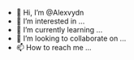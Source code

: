 - 👋 Hi, I’m @Alexvydn
- 👀 I’m interested in ...
- 🌱 I’m currently learning ...
- 💞️ I’m looking to collaborate on ...
- 📫 How to reach me ...

<!---
Alexvydn/Alexvydn is a ✨ special ✨ repository because its `README.md` (this file) appears on your GitHub profile.
You can click the Preview link to take a look at your changes.
--->
